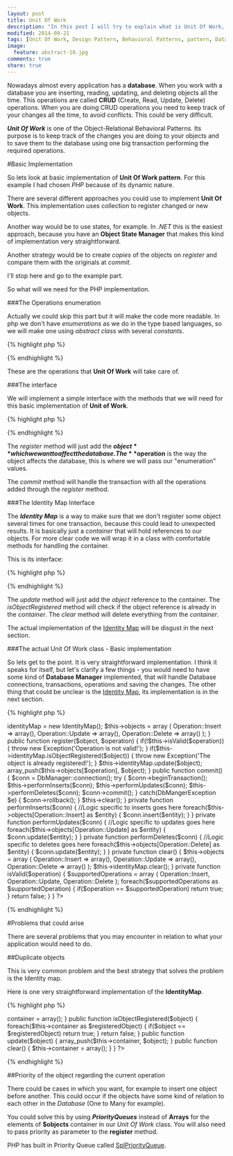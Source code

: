 ```yaml
---
layout: post
title: Unit Of Work
description: "In this post I will try to explain what is Unit Of Work, what problem it solves and how to implement it using PHP. I will provide code examples and talk about alternative ways to implement some of the components."
modified: 2014-09-21
tags: [Unit Of Work, Design Pattern, Behavioral Patterns, pattern, Databases, Object-Relational pattern, Identity Map, Priority Queue]
image:
  feature: abstract-10.jpg
comments: true
share: true  
--- 
```


Nowadays almost every application has a **database**. When you work with a database you are inserting, reading, updating, and deleting objects all the time. This operations are called **CRUD** (Create, Read, Update, Delete) operations. When you are doing CRUD operations you need to keep track of your changes all the time, to avoid conflicts. This could be very difficult.

***Unit Of Work*** is one of the Object-Relational Behavioral Patterns. Its purpose is to keep track of the changes you are doing to your objects and to save them to the database using one big transaction performing the required operations.

#Basic Implementation
	
So lets look at basic implementation of **Unit Of Work pattern**. For this example I had chosen *PHP* because of its dynamic nature. 

There are several different approaches you could use to implement **Unit Of Work**. This implementation uses collection to register changed or new objects. 

Another way would be to use states, for example. In *.NET* this is the easiest approach, because you have an **Object State Manager** that makes this kind of implementation very straightforward.

Another strategy would be to create *copies* of the objects on *register* and compare them with the originals at *commit*.

I'll stop here and go to the example part.

So what will we need for the PHP implementation.
	
###The Operations enumeration
		
Actually we could skip this part but it will make the code more readable.
In php we don't have *enumerations* as we do in the type based languages, so we will make one using *abstract class* with several *constants*.   

{% highlight php %}	
<?php
	
	abstract class Operation
	{
		const Insert = 0;
		const Update = 1;
		const Delete = 2;
	}
	
?>
{% endhighlight %}

These are the operations that **Unit Of Work** will take care of.
	
###The interface

We will implement a simple interface with the methods that we will need for this basic implementation of **Unit of Work**.	

{% highlight php %}
<?php
	
	interface iUnitOfWork
	{
		public function register($object, $operation);
		public function commit();
	}
	
?>
{% endhighlight %}

The *register* method will just add the **$object** which we want to affect the database. The **$operation** is the way the object affects the database, this is where we will pass our "enumeration" values.

The *commit* method will handle the transaction with all the operations added through the *register* method.
	
###The Identity Map Interface

The ***Identity Map*** is a way to make sure that we don't register some object several times for one transaction, because this could lead to unexpected results.
It is basically just a *container* that will hold references to our objects. For more clear code we will wrap it in a class with comfortable methods for handling the container.

This is its interface:

{% highlight php %}
<?php
	
	interface iIdentityMap
	{
		public function update($object);
		public function isObjectRegistered($object);
		public function clear();
	}
	
?>
{% endhighlight %}

The *update* method will just add the *object* reference to the container.
The *isObjectRegistered* method will check if the object reference is already in the *container*.
The *clear* method will delete everything from the *container*.

The actual implementation of the [Identity Map](#identity-map) will be disgust in the next section.
	
###The actual Unit Of Work class - Basic implementation

So lets get to the point. It is very straightforward implementation. I think it speaks for itself, but let's clarify a few things - you would need to have some kind of **Database Manager** implemented, that will handle Database connections, transactions, operations and saving the changes. The other thing that could be unclear is the [Identity Map](#identity-map), its implementation is in the next section.
	
{% highlight php %}
<?php
	
	class UnitOfWork implements iUnitOfWork
	{
		private $objects;
		private $identityMap;
		
		public UnitOfWork()
		{
			$this->identityMap = new IdentityMap();
			
			$this->objects = array
			(
				Operation::Insert => array(),
				Operation::Update => array(),
				Operation::Delete => array()
			);
		}
		
		public function register($object, $operation)
		{
			if(!$this->isValid($operation))
			{
				throw new Exception('Operation is not valid!');
			}
			
			if($this->identityMap.isObjectRegistered($object))
			{
				throw new Exception('The object is already registered!');
			}
			
			$this->identityMap.update($object);
			array_push($this->objects[$operation], $object);
		}
		
		public function commit()
		{
			$conn = DbManager::connection();
			
			try 
			{
				$conn->beginTransaction();

				$this->performInserts($conn);
				$this->performUpdates($conn);
				$this->performDeletes($conn);

				$conn->commit();
			} 
			catch(DbMangerException $e) 
			{
				$conn->rollback();
			}

			$this->clear();
		}
		
		private function performInserts($conn)
		{
			//Logic specific to inserts goes here
			
			foreach($this->objects[Operation::Insert] as $entity) 
			{
				$conn.insert($entity);
			}
		}
		
		private function performUpdates($conn)
		{
			//Logic specific to updates goes here
			
			foreach($this->objects[Operation::Update] as $entity) 
			{
				$conn.update($entity);
			}
		}
		
		private function performDeletes($conn)
		{
			//Logic specific to deletes goes here
			
			foreach($this->objects[Operation::Delete] as $entity) 
			{
				$conn.update($entity);
			}
		}
		
		private function clear()
		{
			$this->objects = array
			(
				Operation::Insert => array(),
				Operation::Update => array(),
				Operation::Delete => array()
			);
			
			$this->identityMap.clear();
		}
		
		private function isValid($operation)
		{
			$supportedOperations = array
			(
				Operation::Insert,
				Operation::Update,
				Operation::Delete
			);
			
			foreach($supportedOperations as $supportedOperation)
			{
				if($operation == $supportedOperation) return true;
			}
			
			return false;
		}
	}
	
?>
{% endhighlight %}

#Problems that could arise

There are several problems that you may encounter in relation to what your application would need to do.

##Duplicate objects 

This is very common problem and the best strategy that solves the problem is the <a name="identity-map">Identity map</a>. 

Here is one very straightforward implementation of the **IdentityMap**.

{% highlight php %}
<?php
	
	class IdentityMap implements iIdentityMap
	{
		private $container;
		
		public IdentityMap()
		{
			$this->container = array();
		}
		
		public function isObjectRegistered($object)
		{
			foreach($this->container as $registeredObject)
			{
				if($object == $registeredObject) return true;
			}
			
			return false;
		}
		
		public function update($object)
		{
			array_push($this->container, $object);
		}
		
		public function clear()
		{
			$this->container = array();
		}
	}
	
?>
{% endhighlight %}
	
##Priority of the object regarding the current operation

There could be cases in which you want, for example to insert one object before another. This could occur if the objects have some kind of relation to each other in the *Database* (One to Many for example).

You could solve this by using ***PriorityQueues*** instead of **Arrays** for the elements of **$objects** container in our *Unit Of Work* class. You will also need to pass priority as parameter to the **register** method.

PHP has built in Priority Queue called [SplPriorityQueue](http://php.net/manual/en/class.splpriorityqueue.php).
